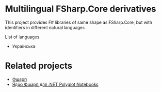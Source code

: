 Multilingual FSharp.Core derivatives
====================================

This project provides F# libraries of same shape as FSharp.Core, but with identifiers in different natural languages

List of languages
- Українська

# Related projects
- [Фшарп](https://github.com/kant2002/fsharp)
- [Ядро Фшарп для .NET Polyglot Notebooks](https://github.com/kant2002/fsharp-kernel-ua)